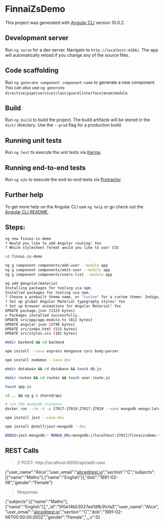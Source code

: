 # FinnaiZsDemo

This project was generated with [Angular CLI](https://github.com/angular/angular-cli) version 10.0.2.

## Development server

Run `ng serve` for a dev server. Navigate to `http://localhost:4200/`. The app will automatically reload if you change any of the source files.

## Code scaffolding

Run `ng generate component component-name` to generate a new component. You can also use `ng generate directive|pipe|service|class|guard|interface|enum|module`.

## Build

Run `ng build` to build the project. The build artifacts will be stored in the `dist/` directory. Use the `--prod` flag for a production build.

## Running unit tests

Run `ng test` to execute the unit tests via [Karma](https://karma-runner.github.io).

## Running end-to-end tests

Run `ng e2e` to execute the end-to-end tests via [Protractor](http://www.protractortest.org/).

## Further help

To get more help on the Angular CLI use `ng help` or go check out the [Angular CLI README](https://github.com/angular/angular-cli/blob/master/README.md).

## Steps:

``` bash
ng new finnai-zs-demo
? Would you like to add Angular routing? Yes
? Which stylesheet format would you like to use? CSS

cd finnai-zs-demo

ng g component components/add-user --module app
ng g component components/edit-user --module app
ng g component components/users-list --module app

ng add @angular/material
Installing packages for tooling via npm.
Installed packages for tooling via npm.
? Choose a prebuilt theme name, or "custom" for a custom theme: Indigo/Pink        [ Preview: https://material.angular.io?theme=indigo-pink ]
? Set up global Angular Material typography styles? Yes
? Set up browser animations for Angular Material? Yes
UPDATE package.json (1323 bytes)
✔ Packages installed successfully.
UPDATE src/app/app.module.ts (811 bytes)
UPDATE angular.json (3796 bytes)
UPDATE src/index.html (515 bytes)
UPDATE src/styles.css (181 bytes)

mkdir backend && cd backend

npm install --save express mongoose cors body-parser

npm install nodemon --save-dev

mkdir database && cd database && touch db.js

mkdir routes && cd routes && touch user.route.js

touch app.js

cd .. && ng g s shared/api

# run the mongodb instance
docker run --rm -d -p 27017-27019:27017-27019 --name mongodb mongo:latest

npm install jest --save-dev

npm install @shelf/jest-mongodb --dev

DEBUG=jest-mongodb:* MONGO_URL=mongodb://localhost:27017/finnaizsdemo-test npm test
```

## REST Calls

> // POST: http://localhost:8000/api/add-user

{"user_name":"Alice","user_email":"alice@test.io","section":"C","subjects":[{"name":"Maths"},{"name":"English"}],"dob":"1991-02-06","gender":"Female"}

> Response:

{"subjects":[{"name":"Maths"},{"name":"English"}],"_id":"5f0e14b53027ed1dfb3fcfa5","user_name":"Alice","user_email":"alice@test.io","section":"C","dob":"1991-02-06T00:00:00.000Z","gender":"Female","__v":0}


